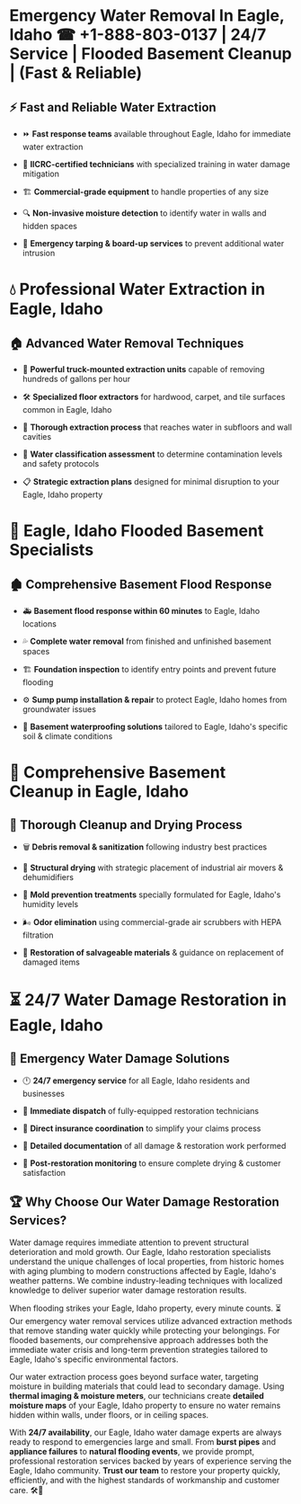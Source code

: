 # Emergency Water Removal In Eagle, Idaho ☎ +1-888-803-0137  | 24/7 Service | Flooded Basement Cleanup | (Fast & Reliable)  

## ⚡ Fast and Reliable Water Extraction  
- ⏩ **Fast response teams** available throughout Eagle, Idaho for immediate water extraction  
- 🏅 **IICRC-certified technicians** with specialized training in water damage mitigation  
- 🏗️ **Commercial-grade equipment** to handle properties of any size  
- 🔍 **Non-invasive moisture detection** to identify water in walls and hidden spaces  
- 🛑 **Emergency tarping & board-up services** to prevent additional water intrusion  

# 💧 Professional Water Extraction in Eagle, Idaho  

## 🏠 Advanced Water Removal Techniques  
- 🚛 **Powerful truck-mounted extraction units** capable of removing hundreds of gallons per hour  
- 🛠️ **Specialized floor extractors** for hardwood, carpet, and tile surfaces common in Eagle, Idaho  
- 📏 **Thorough extraction process** that reaches water in subfloors and wall cavities  
- 🧪 **Water classification assessment** to determine contamination levels and safety protocols  
- 📋 **Strategic extraction plans** designed for minimal disruption to your Eagle, Idaho property  

# 🌊 Eagle, Idaho Flooded Basement Specialists  

## 🏚️ Comprehensive Basement Flood Response  
- 🚑 **Basement flood response within 60 minutes** to Eagle, Idaho locations  
- 💦 **Complete water removal** from finished and unfinished basement spaces  
- 🏗️ **Foundation inspection** to identify entry points and prevent future flooding  
- ⚙️ **Sump pump installation & repair** to protect Eagle, Idaho homes from groundwater issues  
- 🌱 **Basement waterproofing solutions** tailored to Eagle, Idaho's specific soil & climate conditions  

# 🧹 Comprehensive Basement Cleanup in Eagle, Idaho  

## 🔄 Thorough Cleanup and Drying Process  
- 🗑️ **Debris removal & sanitization** following industry best practices  
- 💨 **Structural drying** with strategic placement of industrial air movers & dehumidifiers  
- 🦠 **Mold prevention treatments** specially formulated for Eagle, Idaho's humidity levels  
- 🌬️ **Odor elimination** using commercial-grade air scrubbers with HEPA filtration  
- 🔧 **Restoration of salvageable materials** & guidance on replacement of damaged items  

# ⏳ 24/7 Water Damage Restoration in Eagle, Idaho  

## 🚀 Emergency Water Damage Solutions  
- 🕛 **24/7 emergency service** for all Eagle, Idaho residents and businesses  
- 🚒 **Immediate dispatch** of fully-equipped restoration technicians  
- 🏦 **Direct insurance coordination** to simplify your claims process  
- 📜 **Detailed documentation** of all damage & restoration work performed  
- 🔎 **Post-restoration monitoring** to ensure complete drying & customer satisfaction  

## 🏆 Why Choose Our Water Damage Restoration Services?  
Water damage requires immediate attention to prevent structural deterioration and mold growth. Our Eagle, Idaho restoration specialists understand the unique challenges of local properties, from historic homes with aging plumbing to modern constructions affected by Eagle, Idaho's weather patterns. We combine industry-leading techniques with localized knowledge to deliver superior water damage restoration results.  

When flooding strikes your Eagle, Idaho property, every minute counts. ⏳ Our emergency water removal services utilize advanced extraction methods that remove standing water quickly while protecting your belongings. For flooded basements, our comprehensive approach addresses both the immediate water crisis and long-term prevention strategies tailored to Eagle, Idaho's specific environmental factors.  

Our water extraction process goes beyond surface water, targeting moisture in building materials that could lead to secondary damage. Using **thermal imaging & moisture meters**, our technicians create **detailed moisture maps** of your Eagle, Idaho property to ensure no water remains hidden within walls, under floors, or in ceiling spaces.  

With **24/7 availability**, our Eagle, Idaho water damage experts are always ready to respond to emergencies large and small. From **burst pipes** and **appliance failures** to **natural flooding events**, we provide prompt, professional restoration services backed by years of experience serving the Eagle, Idaho community. **Trust our team** to restore your property quickly, efficiently, and with the highest standards of workmanship and customer care. 🛠️💪  
